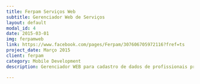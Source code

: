 ```yaml
---
title: Ferpam Serviços Web
subtitle: Gerenciador Web de Serviços
layout: default
modal_id: 4
date: 2015-03-01
img: ferpamweb
link: https://www.facebook.com/pages/Ferpam/307606705972116?fref=ts
project_date: Março 2015
client: ferpam
category: Mobile Development
description: Gerenciador WEB para cadastro de dados de profissionais prestadores de serviço dividido por área de atuação e por cidade.

---
```

